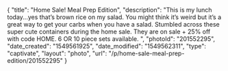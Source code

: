 {
    "title": "Home Sale! Meal Prep Edition",
    "description": "This is my lunch today...yes that’s brown rice on my salad. You might think it’s weird but it’s a great way to get your carbs when you have a salad. Stumbled across these super cute containers during the home sale. They are on sale + 25% off with code HOME. 6 OR 10 piece sets available. ",
    "photoId": "201552295",
    "date_created": "1549561925",
    "date_modified": "1549562311",
    "type": "captivate",
    "layout": "photo",
    "url": "\/p\/home-sale-meal-prep-edition\/201552295"
}